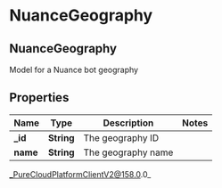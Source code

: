 # NuanceGeography

## NuanceGeography
Model for a Nuance bot geography

## Properties

|Name | Type | Description | Notes|
|------------ | ------------- | ------------- | -------------|
| **_id** | **String** | The geography ID | |
| **name** | **String** | The geography name | |



_PureCloudPlatformClientV2@158.0.0_
